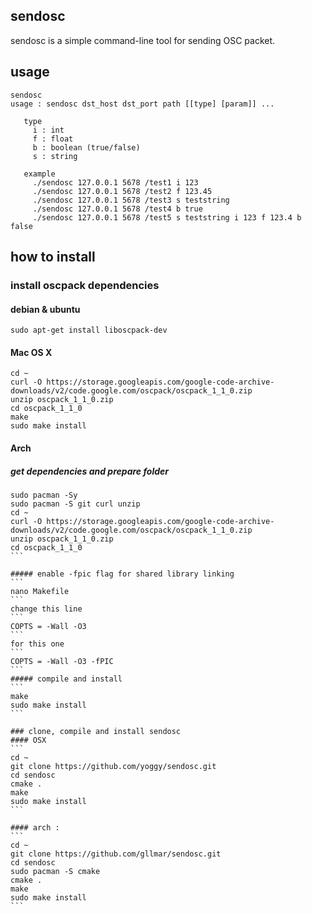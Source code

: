 ## sendosc
sendosc is a simple command-line tool for sending OSC packet.

## usage
```
sendosc
usage : sendosc dst_host dst_port path [[type] [param]] ...
 
   type
     i : int
     f : float
     b : boolean (true/false)
     s : string
 
   example
     ./sendosc 127.0.0.1 5678 /test1 i 123
     ./sendosc 127.0.0.1 5678 /test2 f 123.45
     ./sendosc 127.0.0.1 5678 /test3 s teststring
     ./sendosc 127.0.0.1 5678 /test4 b true
     ./sendosc 127.0.0.1 5678 /test5 s teststring i 123 f 123.4 b false
```

## how to install
### install oscpack dependencies
#### debian & ubuntu
```
sudo apt-get install liboscpack-dev
```
#### Mac OS X 
```
cd ~
curl -O https://storage.googleapis.com/google-code-archive-downloads/v2/code.google.com/oscpack/oscpack_1_1_0.zip
unzip oscpack_1_1_0.zip
cd oscpack_1_1_0
make
sudo make install
```

#### Arch
##### get dependencies and prepare folder
````
sudo pacman -Sy
sudo pacman -S git curl unzip
cd ~
curl -O https://storage.googleapis.com/google-code-archive-downloads/v2/code.google.com/oscpack/oscpack_1_1_0.zip
unzip oscpack_1_1_0.zip
cd oscpack_1_1_0
```

##### enable -fpic flag for shared library linking
```
nano Makefile 
```
change this line
```
COPTS = -Wall -O3
```
for this one
```
COPTS = -Wall -O3 -fPIC
```
##### compile and install 
```
make
sudo make install
```

### clone, compile and install sendosc 
#### OSX
```
cd ~
git clone https://github.com/yoggy/sendosc.git
cd sendosc
cmake .
make
sudo make install  
```

#### arch : 
```
cd ~
git clone https://github.com/gllmar/sendosc.git
cd sendosc
sudo pacman -S cmake
cmake .
make
sudo make install 
```

